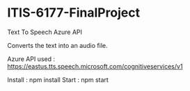 # ITIS-6177-FinalProject
Text To Speech Azure API

Converts the text into an audio file.

Azure API used : https://eastus.tts.speech.microsoft.com/cognitiveservices/v1

Install : npm install
Start   : npm start

